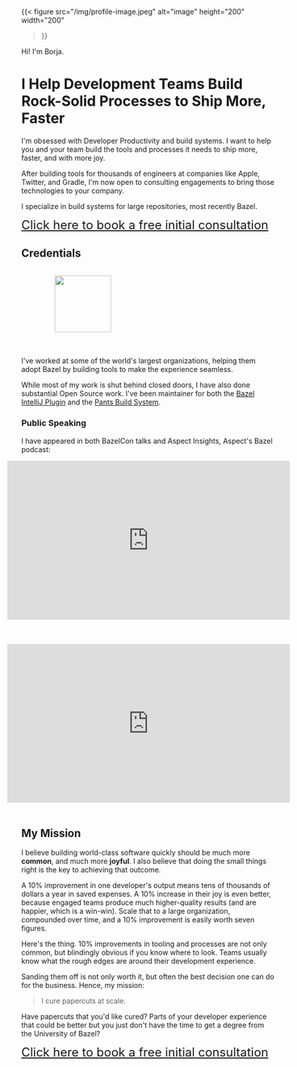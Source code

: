 ---
---

{{< figure
src="/img/profile-image.jpeg"
alt="image"
height="200"
width="200"
>}}

Hi! I'm Borja.

# I Help Development Teams Build Rock-Solid Processes to Ship More, Faster

I'm obsessed with Developer Productivity and build systems. I want to help you and your team build the tools and processes it needs to ship more, faster, and with more joy.

After building tools for thousands of engineers at companies like Apple, Twitter, and Gradle, I'm now open to consulting engagements to bring those technologies to your company. 

I specialize in build systems for large repositories, most recently Bazel.

<a href="https://tidycal.com/bytebard/initial-consultation" target="_blank" class="home-site-nav" style="font-size: x-large; margin-bottom: 3rem;">
Click here to book a free initial consultation
</a>

## Credentials

<div style="display: grid; grid-template-columns: 1fr 1fr; gap: 1rem; height: 5rem; margin-bottom: 5rem; margin-top: 2rem; align-items: center; justify-items: center;">

<img style="height: 7rem; object-fit: contain;" src="/img/apple-icon.svg" />
<!-- <img style="height: 7rem; object-fit: contain;" src="/img/gradle-icon.png" /> -->
<object type="image/svg+xml" data="/img/twitter-icon.svg" 
style="height: 7rem; object-fit: contain;">
</object>

</div>

I've worked at some of the world's largest organizations, helping them adopt Bazel by building tools to make the experience seamless.

While most of my work is shut behind closed doors, I have also done substantial Open Source work. I've been maintainer for both the [Bazel IntelliJ Plugin](https://github.com/bazelbuild/intellij/pulls?q=author%3Ablorente) and the [Pants Build System](https://github.com/pantsbuild/pants/pulls?q=author%3Ablorente).


### Public Speaking

I have appeared in both BazelCon talks and Aspect Insights, Aspect's Bazel podcast:

<div style="display:grid; gap: 3rem; justify-content: center; margin-bottom: 3rem;">
<iframe width="560" height="315" src="https://www.youtube.com/embed/kxsidsOCcS8?si=vrbz2mi6X2Vxy411" title="YouTube video player" frameborder="0" allow="accelerometer; autoplay; clipboard-write; encrypted-media; gyroscope; picture-in-picture; web-share" referrerpolicy="strict-origin-when-cross-origin" allowfullscreen></iframe>

<iframe width="560" height="315" src="https://www.youtube.com/embed/__Y53X0PAMk?si=pd5kgNQKhVvS4iAG" title="YouTube video player" frameborder="0" allow="accelerometer; autoplay; clipboard-write; encrypted-media; gyroscope; picture-in-picture; web-share" referrerpolicy="strict-origin-when-cross-origin" allowfullscreen></iframe>
</div>

## My Mission

I believe building world-class software quickly should be much more **common**, and much more **joyful**. I also believe that doing the small things right is the key to achieving that outcome.

A 10% improvement in one developer's output means tens of thousands of dollars a year in saved expenses. A 10% increase in their joy is even better, because engaged teams produce much higher-quality results (and are happier, which is a win-win). Scale that to a large organization, compounded over time, and a 10% improvement is easily worth seven figures.

Here's the thing. 10% improvements in tooling and processes are not only common, but blindingly obvious if you know where to look. Teams usually know what the rough edges are around their development experience.

Sanding them off is not only worth it, but often the best decision one can do for the business. Hence, my mission:

> I cure papercuts at scale.

Have papercuts that you'd like cured? Parts of your developer experience that could be better but you just don't have the time to get a degree from the University of Bazel?

<a href="https://tidycal.com/bytebard/initial-consultation" target="_blank" class="home-site-nav" style="font-size: x-large; margin-bottom: 3rem;">
Click here to book a free initial consultation
</a>
